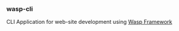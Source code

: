 ### wasp-cli

CLI Application for web-site development using
[Wasp Framework](https://github.com/YuriyLisovskiy/wasp)
